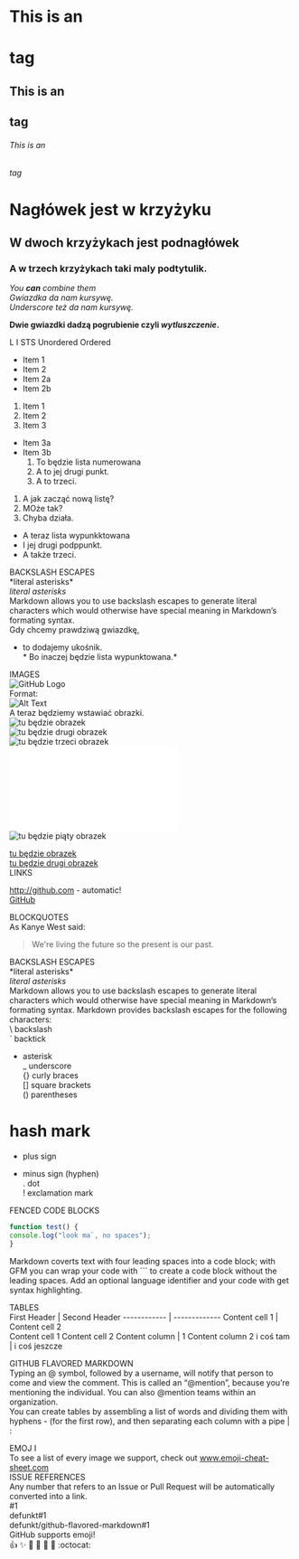 
# This is an <h1> tag
## This is an <h2> tag
###### This is an <h6> tag
# Nagłówek jest w krzyżyku #  
## W dwoch krzyżykach jest podnagłówek ##
### A w trzech krzyżykach taki maly podtytulik.  

  
*You **can** combine them*  
*Gwiazdka da nam kursywę.*  
_Underscore też da nam kursywę._  

**Dwie gwiazdki dadzą pogrubienie czyli *wytluszczenie*.**  

L I STS
Unordered
Ordered
* Item 1
* Item 2
* Item 2a
* Item 2b
1. Item 1
2. Item 2
3. Item 3
* Item 3a
* Item 3b  
  1. To będzie lista numerowana
  2. A to jej drugi punkt.
  3. A to trzeci.  
1. A jak zacząć nową listę?
2. MOże tak?
3. Chyba działa. 

* A teraz lista wypunkktowana
* I jej drugi podppunkt. 
* A także trzeci.



BACKSLASH ESCAPES  
\*literal asterisks\*  
*literal asterisks*  
Markdown allows you to use backslash escapes to generate literal characters which would otherwise have special meaning in Markdown’s formating syntax.  
Gdy chcemy prawdziwą gwiazdkę, 
* to dodajemy ukośnik.  
  \* Bo inaczej będzie lista wypunktowana.\*  


IMAGES  
![GitHub Logo](/images/logo.png)  
Format:    
![Alt Text](url)  
A teraz będziemy wstawiać obrazki.   
![tu będzie obrazek](./praca%20domowa/czerwonykapturek.png)  
![tu będzie drugi obrazek](./praca%20domowa/English.jpg)  
![tu będzie trzeci obrazek](./praca%20domowa/English2.jpg)  
![tu będzie czwarty obrazek](./praca%20domowa/English.pdf)  
![tu będzie piąty obrazek](./praca%20domowa/Obraz2.jpg)  


[tu będzie obrazek](English.pdf)  
[tu będzie drugi obrazek](English.pdf)  
LINKS

http://github.com - automatic!  
[GitHub](http://github.com)  

BLOCKQUOTES  
As Kanye West said:
> We're living the future so
> the present is our past.

BACKSLASH ESCAPES  
\*literal asterisks\*  
*literal asterisks*  
Markdown allows you to use backslash escapes to generate literal characters which would otherwise have special meaning in Markdown’s formating syntax.
Markdown provides backslash escapes for the following characters:  
\ backslash  
` backtick  
* asterisk  
_ underscore  
{} curly braces  
[] square brackets  
() parentheses  
# hash mark  
+ plus sign  
- minus sign (hyphen)  
. dot  
! exclamation mark  

FENCED CODE BLOCKS
```javascript
function test() {
console.log("look ma`, no spaces");
}
```
Markdown coverts text with four leading spaces
into a code block; with GFM you can wrap your code
with ``` to create a code block without the
leading spaces. Add an optional language identifier
and your code with get syntax highlighting.

TABLES  
First Header | Second Header
------------ | -------------
Content cell 1 | Content cell 2  
Content cell 1 Content cell 2
Content column | 1 Content column 2
i coś tam | i coś jeszcze  

GITHUB FLAVORED MARKDOWN  
Typing an @ symbol, followed by a username, will notify that person to come and view the comment. This is called an “@mention”, because you’re mentioning the individual. You can also @mention teams within an organization.  
You can create tables by assembling a list of words and dividing them with hyphens - (for the first row), and then separating each column with a pipe | :

EMOJ I  
To see a list of every image we support, check out www.emoji-cheat-sheet.com  
ISSUE REFERENCES  
Any number that refers to an Issue or Pull Request will be automatically converted into a link.  
#1  
defunkt#1  
defunkt/github-flavored-markdown#1  
GitHub supports emoji!  
:+1: :sparkles: :camel: :tada:
:rocket: :metal: :octocat:
